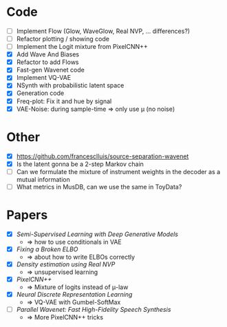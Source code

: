 # Code

- [ ] Implement Flow (Glow, WaveGlow, Real NVP, … differences?)
- [ ] Refactor plotting / showing code
- [ ] Implement the Logit mixture from PixelCNN++
- [x] Add Wave And Biases
- [x] Refactor to add Flows
- [x] Fast-gen Wavenet code
- [x] Implement VQ-VAE
- [x] NSynth with probabilistic latent space
- [x] Generation code
- [x] Freq-plot: Fix it and hue by signal
- [x] VAE-Noise: during sample-time ⇒ only use μ (no noise)

# Other

- [x] https://github.com/francesclluis/source-separation-wavenet 
- [x] Is the latent gonna be a 2-step Markov chain
- [ ] Can we formulate the mixture of instrument weights in the decoder as a
    mutual information
- [ ] What metrics in MusDB, can we use the same in ToyData?

# Papers

- [x] _Semi-Supervised Learning with Deep Generative Models_
    - ⇒ how to use conditionals in VAE 
- [x] _Fixing a Broken ELBO_
    - ⇒ about how to write ELBOs correctly
- [x] _Density estimation using Real NVP_
    - ⇒ unsupervised learning
- [x] _PixelCNN++_
    - ⇒ Mixture of logits instead of μ-law
- [x] _Neural Discrete Representation Learning_
    - ⇒ VQ-VAE with Gumbel-SoftMax
- [ ] _Parallel Wavenet: Fast High-Fidelity Speech Synthesis_
    - ⇒ More PixelCNN++ tricks
 
